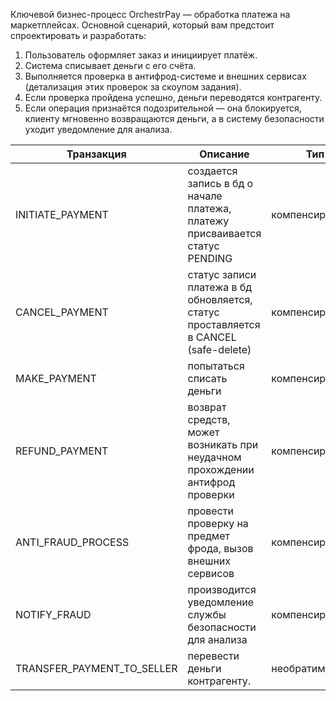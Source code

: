 Ключевой бизнес-процесс OrchestrPay — обработка платежа на маркетплейсах. Основной сценарий, который вам предстоит спроектировать и разработать:

1) Пользователь оформляет заказ и инициирует платёж.
2) Система списывает деньги с его счёта.
3) Выполняется проверка в антифрод-системе и внешних сервисах (детализация этих проверок за скоупом задания).
4) Если проверка пройдена успешно, деньги переводятся контрагенту.
5) Если операция признаётся подозрительной — она блокируется, клиенту мгновенно возвращаются деньги, а в систему безопасности уходит уведомление для
   анализа.

| Транзакция                 | Описание                                                                            | Тип            | Компенсация    |
|----------------------------|-------------------------------------------------------------------------------------|----------------|----------------| 
| INITIATE_PAYMENT           | создается запись в бд о начале платежа, платежу присваивается статус PENDING        | компенсируемая | CANCEL_PAYMENT |
| CANCEL_PAYMENT             | статус записи платежа в бд обновляется, статус проставляется в CANCEL (safe-delete) | компенсирующая | -              |
| MAKE_PAYMENT               | попытаться списать деньги                                                           | компенсируемая | REFUND_PAYMENT |
| REFUND_PAYMENT             | возврат средств, может возникать при неудачном прохождении антифрод проверки        | компенсирующая | -              |
| ANTI_FRAUD_PROCESS         | провести проверку на предмет фрода, вызов внешних сервисов                          | компенсируемая | NOTIFY_FRAUD   |
| NOTIFY_FRAUD               | производится уведомление службы безопасности для анализа                            | компенсирующая | -              |
| TRANSFER_PAYMENT_TO_SELLER | перевести деньги контрагенту.                                                       | необратимая    | -              |
